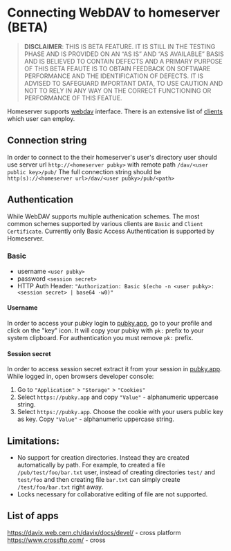# Connecting WebDAV to homeserver (BETA)

> **DISCLAIMER**: THIS IS BETA FEATURE. IT IS STILL IN THE TESTING PHASE AND IS PROVIDED ON AN “AS IS” AND “AS AVAILABLE” BASIS AND IS BELIEVED TO CONTAIN DEFECTS AND A PRIMARY PURPOSE OF THIS BETA FEAUTE IS TO OBTAIN FEEDBACK ON SOFTWARE PERFORMANCE AND THE IDENTIFICATION OF DEFECTS. IT IS ADVISED TO SAFEGUARD IMPORTANT DATA, TO USE CAUTION AND NOT TO RELY IN ANY WAY ON THE CORRECT FUNCTIONING OR PERFORMANCE OF THIS FEATUE.

Homeserver supports [webdav](https://en.wikipedia.org/wiki/WebDAV) interface.
There is an extensive list of [clients](https://github.com/fstanis/awesome-webdav) which user can employ.

## Connection string
In order to connect to the their homeserver's user's directory user should use server url `http://<homeserver pubky>` with remote path `/dav/<user public key>/pub/`
The full connection string should be `http(s)://<homeserver url>/dav/<user pubky>/pub/<path>`

## Authentication
While WebDAV supports multiple authenication schemes. The most common schemes supported by various clients are `Basic` and `Client Certificate`.
Currently only Basic Access Authentication is supported by Homeserver.

### Basic
- username `<user pubky>`
- password `<session secret>`
- HTTP Auth Header: `"Authorization: Basic $(echo -n <user pubky>:<session secret> | base64 -w0)"`

#### Username
In order to access your pubky login to [pubky.app](https://pubky.app), go to your profile and click on the "key" icon. It will copy your pubky with `pk:` prefix to your system clipboard. For authentication you must remove `pk:` prefix. 
#### Session secret
In order to access session secret extract it from your session in [pubky.app](https://pubky.app). While logged in, open browsers developer console:
1. Go to `"Application"` > `"Storage"` > `"Cookies"`
2. Select `https://pubky.app` and copy `"Value"` - alphanumeric uppercase string.
2. Select `https://pubky.app`. Choose the cookie with your users public key as key. Copy `"Value"` - alphanumeric uppercase string.

## Limitations:
- No support for creation directories. Instead they are created automatically by path. For example, to created a file `/pub/test/foo/bar.txt` user, instead of creating directories `test/` and `test/foo` and then creating file `bar.txt` can simply create `/test/foo/bar.txt` right away.
- Locks necessary for collaborative editing of file are not supported.

## List of apps
https://davix.web.cern.ch/davix/docs/devel/ - cross platform
https://www.crossftp.com/ - cross
